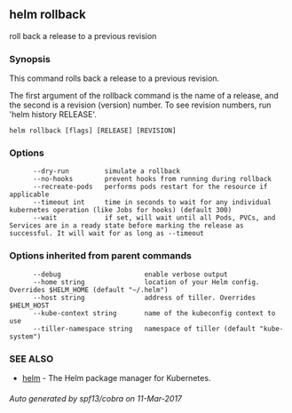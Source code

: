 ## helm rollback

roll back a release to a previous revision

### Synopsis



This command rolls back a release to a previous revision.

The first argument of the rollback command is the name of a release, and the
second is a revision (version) number. To see revision numbers, run 
'helm history RELEASE'.


```
helm rollback [flags] [RELEASE] [REVISION]
```

### Options

```
      --dry-run         simulate a rollback
      --no-hooks        prevent hooks from running during rollback
      --recreate-pods   performs pods restart for the resource if applicable
      --timeout int     time in seconds to wait for any individual kubernetes operation (like Jobs for hooks) (default 300)
      --wait            if set, will wait until all Pods, PVCs, and Services are in a ready state before marking the release as successful. It will wait for as long as --timeout
```

### Options inherited from parent commands

```
      --debug                     enable verbose output
      --home string               location of your Helm config. Overrides $HELM_HOME (default "~/.helm")
      --host string               address of tiller. Overrides $HELM_HOST
      --kube-context string       name of the kubeconfig context to use
      --tiller-namespace string   namespace of tiller (default "kube-system")
```

### SEE ALSO
* [helm](helm.md)	 - The Helm package manager for Kubernetes.

###### Auto generated by spf13/cobra on 11-Mar-2017
